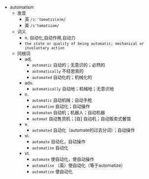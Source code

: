 - automatism
  - 发音
    - 英 `/ɔː'tɒmətɪz(ə)m/`
    - 美 `/ɔ'tɑmətɪzəm/`
  - 词义
    - n. 自动化,自动作用,自动力
    - `the state or quality of being automatic; mechanical or involuntary action `
  - 同根词
    - adj.
      - `automatic` 自动的；无意识的；必然的
      - `automatically` 不经思索的
      - `automated` 自动化的；机械化的
    - adv.
      - `automatically` 自动地；机械地；无意识地
    - n.
      - `automatic` 自动机械；自动手枪
      - `automation` 自动化；自动操作
      - `automaton` 自动机；机器人；自动机器
      - `automat` 自动售货机；[自] 自动机；自动贩卖式餐馆
    - v.
      - `automated` 自动化（automate的过去分词）；自动操作
    - vi.
      - `automate` 自动化，自动操作
      - `automatize` 自动化
    - vt.
      - `automate` 使自动化，使自动操作
      - `automatise` （英）使自动化（等于automatize）
      - `automatize` 使自动化
